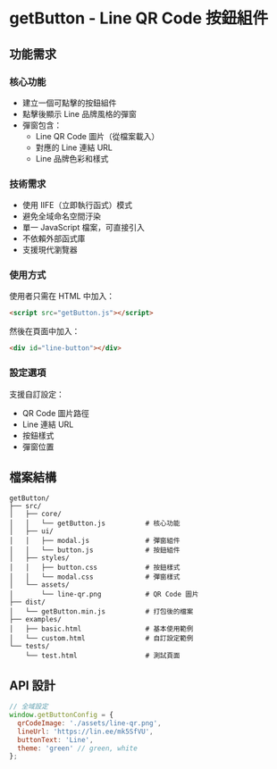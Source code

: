 # getButton - Line QR Code 按鈕組件

## 功能需求

### 核心功能
- 建立一個可點擊的按鈕組件
- 點擊後顯示 Line 品牌風格的彈窗
- 彈窗包含：
  - Line QR Code 圖片（從檔案載入）
  - 對應的 Line 連結 URL
  - Line 品牌色彩和樣式

### 技術需求
- 使用 IIFE（立即執行函式）模式
- 避免全域命名空間汙染
- 單一 JavaScript 檔案，可直接引入
- 不依賴外部函式庫
- 支援現代瀏覽器

### 使用方式
使用者只需在 HTML 中加入：
```html
<script src="getButton.js"></script>
```

然後在頁面中加入：
```html
<div id="line-button"></div>
```

### 設定選項
支援自訂設定：
- QR Code 圖片路徑
- Line 連結 URL
- 按鈕樣式
- 彈窗位置

## 檔案結構

```
getButton/
├── src/
│   ├── core/
│   │   └── getButton.js          # 核心功能
│   ├── ui/
│   │   ├── modal.js              # 彈窗組件
│   │   └── button.js             # 按鈕組件
│   ├── styles/
│   │   ├── button.css            # 按鈕樣式
│   │   └── modal.css             # 彈窗樣式
│   └── assets/
│       └── line-qr.png           # QR Code 圖片
├── dist/
│   └── getButton.min.js          # 打包後的檔案
├── examples/
│   ├── basic.html                # 基本使用範例
│   └── custom.html               # 自訂設定範例
└── tests/
    └── test.html                 # 測試頁面
```

## API 設計

```javascript
// 全域設定
window.getButtonConfig = {
  qrCodeImage: './assets/line-qr.png',
  lineUrl: 'https://lin.ee/mk5SfVU',
  buttonText: 'Line',
  theme: 'green' // green, white
};
```
